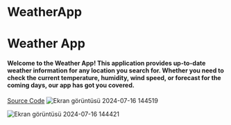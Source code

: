 # WeatherApp

# Weather App
#### Welcome to the Weather App! This application provides up-to-date weather information for any location you search for. Whether you need to check the current temperature, humidity, wind speed, or forecast for the coming days, our app has got you covered.

[Source Code](https://github.com/beyzqusta/WeatherApp/tree/mainn)
![Ekran görüntüsü 2024-07-16 144519](https://github.com/user-attachments/assets/6d92f102-587f-40d7-82f9-039fa7345489)

![Ekran görüntüsü 2024-07-16 144421](https://github.com/user-attachments/assets/ad6000cb-3cf0-4ca6-9d8a-52a49618f237)

 
